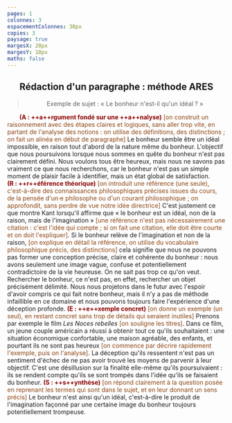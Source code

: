 ```yaml
---
pages: 1
colonnes: 3
espacementColonnes: 30px
copies: 3
paysage: true
margesX: 20px
margesY: 10px
maths: false
---
```


<style>strong{color:darkred}span{color:saddlebrown}p{text-indent:2em}blockquote p, h2{text-indent:0em; text-align:center}</style>

## Rédaction d'un paragraphe : méthode ARES
> Exemple de sujet : «  Le bonheur n'est-il qu'un idéal ? »


**(A : ++a++rgument fondé sur une ++a++nalyse)** <span>[on construit un raisonnement avec des étapes claires et logiques, sans aller trop vite, en partant de l'analyse des notions : on utilise des définitions, des distinctions ; on fait un alinéa en début de paragraphe]</span> Le bonheur semble être un idéal impossible, en raison tout d'abord de la nature même du bonheur. L'objectif que nous poursuivons lorsque nous sommes en quête du bonheur n'est pas clairement défini. Nous voulons tous être heureux, mais nous ne savons pas vraiment ce que nous recherchons, car le bonheur n'est pas un simple moment de plaisir facile à identifier, mais un état global de satisfaction. **(R : ++r++éférence théorique)** <span>[on introduit une référence (une seule), c'est-à-dire des connaissances philosophiques précises issues du cours, de la pensée d'un·e philosophe ou d'un courant philosophique ; on approfondit, sans perdre de vue notre idée directrice]</span> C'est justement ce que montre Kant lorsqu'il affirme que « le bonheur est un idéal, non de la raison, mais de l'imagination » <span>[une référence n'est pas nécessairement une citation : c'est l'idée qui compte ; si on fait une citation, elle doit être courte et on doit l'expliquer]</span>. Si le bonheur relève de l'imagination et non de la raison, <span>[on explique en détail la référence, on utilise du vocabulaire philosophique précis, des distinctions]</span> cela signifie que nous ne pouvons pas former une conception précise, claire et cohérente du bonheur : nous avons seulement une image vague, confuse et potentiellement contradictoire de la vie heureuse. On ne sait pas trop ce qu'on veut. Rechercher le bonheur, ce n'est pas, en effet, rechercher un objet précisément délimité. Nous nous projetons dans le futur avec l'espoir d'avoir compris ce qui fait notre bonheur, mais il n'y a pas de méthode infaillible en ce domaine et nous pouvons toujours faire l'expérience d'une déception profonde. **(E : ++e++xemple concret)** <span>[on donne un exemple (un seul), en restant concret sans trop de détails qui seraient inutiles]</span> Prenons par exemple le film _Les Noces rebelles_ <span>[on souligne les titres]</span>. Dans ce film, un jeune couple américain a réussi à obtenir tout ce qu'ils souhaitaient : une situation économique confortable, une maison agréable, des enfants, et pourtant ils ne sont pas heureux <span>[on commence par décrire rapidement l'exemple, puis on l'analyse]</span>. La déception qu'ils ressentent n'est pas un sentiment d'échec de ne pas avoir trouvé les moyens de parvenir à leur objectif. C'est une désillusion sur la finalité elle-même qu'ils poursuivaient : ils se rendent compte qu'ils se sont trompés dans l'idée qu'ils se faisaient du bonheur. **(S : ++s++ynthèse)** <span>[on répond clairement à la question posée en reprenant les termes qui sont dans le sujet, et en leur donnant un sens précis]</span> Le bonheur n'est ainsi qu'un idéal, c'est-à-dire le produit de l'imagination façonné par une certaine image du bonheur toujours potentiellement trompeuse.